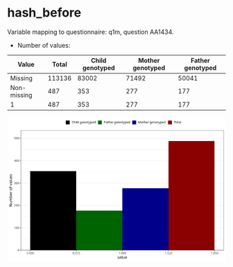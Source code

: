 # hash_before
Variable mapping to questionnaire: q1m, question AA1434.
- Number of values:

| Value | Total | Child genotyped | Mother genotyped | Father genotyped |
| ----- | ----- | --------------- | ---------------- | ---------------- |
| Missing | 113136 | 83002 | 71492 | 50041 |
| Non-missing | 487 | 353 | 277 | 177 |
| 1 | 487 | 353 | 277 | 177 |



![](hash_before_n.png)



